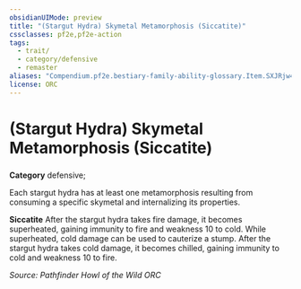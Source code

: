 ```yaml
---
obsidianUIMode: preview
title: "(Stargut Hydra) Skymetal Metamorphosis (Siccatite)"
cssclasses: pf2e,pf2e-action
tags:
  - trait/
  - category/defensive
  - remaster
aliases: "Compendium.pf2e.bestiary-family-ability-glossary.Item.SXJRjw4R8m7NPDGc"
license: ORC
---
```

# (Stargut Hydra) Skymetal Metamorphosis (Siccatite)

### 

**Category** defensive; 




Each stargut hydra has at least one metamorphosis resulting from consuming a specific skymetal and internalizing its properties.

**Siccatite** After the stargut hydra takes fire damage, it becomes superheated, gaining immunity to fire and weakness 10 to cold. While superheated, cold damage can be used to cauterize a stump. After the stargut hydra takes cold damage, it becomes chilled, gaining immunity to cold and weakness 10 to fire.

*Source: Pathfinder Howl of the Wild*
*ORC*